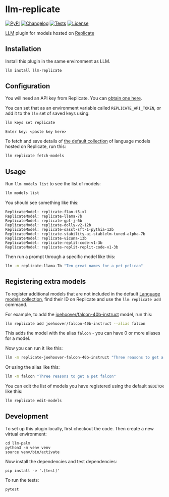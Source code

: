 # llm-replicate

[![PyPI](https://img.shields.io/pypi/v/llm-replicate.svg)](https://pypi.org/project/llm-replicate/)
[![Changelog](https://img.shields.io/github/v/release/simonw/llm-replicate?include_prereleases&label=changelog)](https://github.com/simonw/llm-replicate/releases)
[![Tests](https://github.com/simonw/llm-replicate/workflows/Test/badge.svg)](https://github.com/simonw/llm-replicate/actions?query=workflow%3ATest)
[![License](https://img.shields.io/badge/license-Apache%202.0-blue.svg)](https://github.com/simonw/llm-replicate/blob/main/LICENSE)

[LLM](https://llm.datasette.io/) plugin for models hosted on [Replicate](https://replicate.com/)

## Installation

Install this plugin in the same environment as LLM.
```bash
llm install llm-replicate
```
## Configuration

You will need an API key from Replicate. You can [obtain one here](https://replicate.com/account/api-tokens).

You can set that as an environment variable called `REPLICATE_API_TOKEN`, or add it to the `llm` set of saved keys using:

```bash
llm keys set replicate
```
```
Enter key: <paste key here>
```
To fetch and save details of [the default collection](https://replicate.com/collections/language-models) of language models hosted on Replicate, run this:
```bash
llm replicate fetch-models
```

## Usage

Run `llm models list` to see the list of models:

```bash
llm models list
```
You should see something like this:
```
ReplicateModel: replicate-flan-t5-xl
ReplicateModel: replicate-llama-7b
ReplicateModel: replicate-gpt-j-6b
ReplicateModel: replicate-dolly-v2-12b
ReplicateModel: replicate-oasst-sft-1-pythia-12b
ReplicateModel: replicate-stability-ai-stablelm-tuned-alpha-7b
ReplicateModel: replicate-vicuna-13b
ReplicateModel: replicate-replit-code-v1-3b
ReplicateModel: replicate-replit-replit-code-v1-3b
```
Then run a prompt through a specific model like this:
```bash
llm -m replicate-llama-7b "Ten great names for a pet pelican"
```

## Registering extra models

To register additional models that are not included in the default [Language models collection](https://replicate.com/collections/language-models), find their ID on Replicate and use the `llm replicate add` command.

For example, to add the [joehoover/falcon-40b-instruct](https://replicate.com/joehoover/falcon-40b-instruct) model, run this:

```bash
llm replicate add joehoover/falcon-40b-instruct --alias falcon
```
This adds the model with the alias `falcon` - you can have 0 or more aliases for a model.

Now you can run it like this:
```bash
llm -m replicate-joehoover-falcon-40b-instruct "Three reasons to get a pet falcon"
```
Or using the alias like this:
```bash
llm -m falcon "Three reasons to get a pet falcon"
```
You can edit the list of models you have registered using the default `$EDITOR` like this:
```bash
llm replicate edit-models
```

## Development

To set up this plugin locally, first checkout the code. Then create a new virtual environment:

    cd llm-palm
    python3 -m venv venv
    source venv/bin/activate

Now install the dependencies and test dependencies:

    pip install -e '.[test]'

To run the tests:

    pytest
